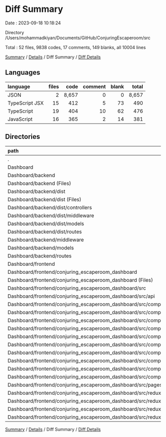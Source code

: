 # Diff Summary

Date : 2023-09-18 10:18:24

Directory /Users/mohammadkiyan/Documents/GitHub/ConjuringEscaperoom/src

Total : 52 files,  9838 codes, 17 comments, 149 blanks, all 10004 lines

[Summary](results.md) / [Details](details.md) / Diff Summary / [Diff Details](diff-details.md)

## Languages
| language | files | code | comment | blank | total |
| :--- | ---: | ---: | ---: | ---: | ---: |
| JSON | 2 | 8,657 | 0 | 0 | 8,657 |
| TypeScript JSX | 15 | 412 | 5 | 73 | 490 |
| TypeScript | 19 | 404 | 10 | 62 | 476 |
| JavaScript | 16 | 365 | 2 | 14 | 381 |

## Directories
| path | files | code | comment | blank | total |
| :--- | ---: | ---: | ---: | ---: | ---: |
| . | 52 | 9,838 | 17 | 149 | 10,004 |
| Dashboard | 52 | 9,838 | 17 | 149 | 10,004 |
| Dashboard/backend | 25 | 531 | 4 | 48 | 583 |
| Dashboard/backend (Files) | 1 | 5 | 0 | 3 | 8 |
| Dashboard/backend/dist | 16 | 365 | 2 | 14 | 381 |
| Dashboard/backend/dist (Files) | 1 | 5 | 0 | 0 | 5 |
| Dashboard/backend/dist/controllers | 1 | 31 | 0 | 1 | 32 |
| Dashboard/backend/dist/middleware | 6 | 179 | 2 | 5 | 186 |
| Dashboard/backend/dist/models | 5 | 91 | 0 | 5 | 96 |
| Dashboard/backend/dist/routes | 3 | 59 | 0 | 3 | 62 |
| Dashboard/backend/middleware | 4 | 102 | 2 | 18 | 122 |
| Dashboard/backend/models | 2 | 27 | 0 | 4 | 31 |
| Dashboard/backend/routes | 2 | 32 | 0 | 9 | 41 |
| Dashboard/frontend | 27 | 9,307 | 13 | 101 | 9,421 |
| Dashboard/frontend/conjuring_escaperoom_dashboard | 27 | 9,307 | 13 | 101 | 9,421 |
| Dashboard/frontend/conjuring_escaperoom_dashboard (Files) | 2 | 8,657 | 0 | 0 | 8,657 |
| Dashboard/frontend/conjuring_escaperoom_dashboard/src | 25 | 650 | 13 | 101 | 764 |
| Dashboard/frontend/conjuring_escaperoom_dashboard/src/api | 4 | 39 | 0 | 2 | 41 |
| Dashboard/frontend/conjuring_escaperoom_dashboard/src/components | 13 | 310 | 3 | 62 | 375 |
| Dashboard/frontend/conjuring_escaperoom_dashboard/src/components/Cards | 1 | 36 | 1 | 5 | 42 |
| Dashboard/frontend/conjuring_escaperoom_dashboard/src/components/Forms | 3 | 180 | 1 | 30 | 211 |
| Dashboard/frontend/conjuring_escaperoom_dashboard/src/components/PortableFinder | 6 | 33 | 1 | 18 | 52 |
| Dashboard/frontend/conjuring_escaperoom_dashboard/src/components/PortableFinder/mediaPlayer | 3 | 19 | 1 | 6 | 26 |
| Dashboard/frontend/conjuring_escaperoom_dashboard/src/components/PortableFinder/signal | 3 | 14 | 0 | 12 | 26 |
| Dashboard/frontend/conjuring_escaperoom_dashboard/src/components/PortableFinder/signal (Files) | 2 | 43 | 0 | 12 | 55 |
| Dashboard/frontend/conjuring_escaperoom_dashboard/src/components/PortableFinder/signal/signalFinder | 1 | -29 | 0 | 0 | -29 |
| Dashboard/frontend/conjuring_escaperoom_dashboard/src/components/Tables | 1 | 56 | 0 | 9 | 65 |
| Dashboard/frontend/conjuring_escaperoom_dashboard/src/components/TagFinder | 2 | 5 | 0 | 0 | 5 |
| Dashboard/frontend/conjuring_escaperoom_dashboard/src/pages | 2 | 102 | 2 | 11 | 115 |
| Dashboard/frontend/conjuring_escaperoom_dashboard/src/redux | 6 | 199 | 8 | 26 | 233 |
| Dashboard/frontend/conjuring_escaperoom_dashboard/src/redux/reducers | 6 | 199 | 8 | 26 | 233 |
| Dashboard/frontend/conjuring_escaperoom_dashboard/src/redux/reducers (Files) | 3 | 49 | 4 | 7 | 60 |
| Dashboard/frontend/conjuring_escaperoom_dashboard/src/redux/reducers/forms | 3 | 150 | 4 | 19 | 173 |

[Summary](results.md) / [Details](details.md) / Diff Summary / [Diff Details](diff-details.md)